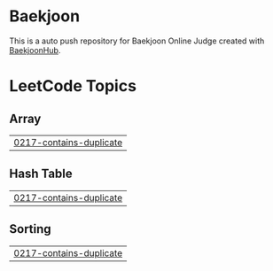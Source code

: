 # Baekjoon
This is a auto push repository for Baekjoon Online Judge created with [BaekjoonHub](https://github.com/BaekjoonHub/BaekjoonHub).

<!---LeetCode Topics Start-->
# LeetCode Topics
## Array
|  |
| ------- |
| [0217-contains-duplicate](https://github.com/hummingbbird/yong-algorithm/tree/master/0217-contains-duplicate) |
## Hash Table
|  |
| ------- |
| [0217-contains-duplicate](https://github.com/hummingbbird/yong-algorithm/tree/master/0217-contains-duplicate) |
## Sorting
|  |
| ------- |
| [0217-contains-duplicate](https://github.com/hummingbbird/yong-algorithm/tree/master/0217-contains-duplicate) |
<!---LeetCode Topics End-->